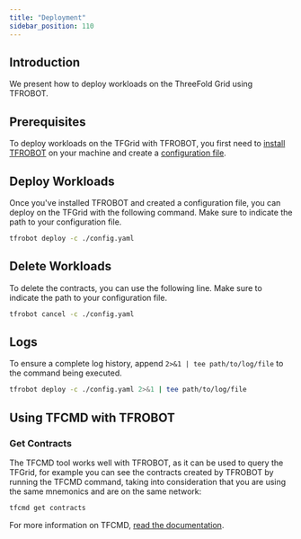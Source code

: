 ```yaml
---
title: "Deployment"
sidebar_position: 110
---
```






## Introduction

We present how to deploy workloads on the ThreeFold Grid using TFROBOT.

## Prerequisites

To deploy workloads on the TFGrid with TFROBOT, you first need to [install TFROBOT](./tfrobot_installation) on your machine and create a [configuration file](./tfrobot_config).

## Deploy Workloads

Once you've installed TFROBOT and created a configuration file, you can deploy on the TFGrid with the following command. Make sure to indicate the path to your configuration file.

```bash
tfrobot deploy -c ./config.yaml
```

## Delete Workloads

To delete the contracts, you can use the following line. Make sure to indicate the path to your configuration file.

```bash
tfrobot cancel -c ./config.yaml
```

## Logs

To ensure a complete log history, append `2>&1 | tee path/to/log/file` to the command being executed.

```bash
tfrobot deploy -c ./config.yaml 2>&1 | tee path/to/log/file
```

## Using TFCMD with TFROBOT

### Get Contracts

The TFCMD tool works well with TFROBOT, as it can be used to query the TFGrid, for example you can see the contracts created by TFROBOT by running the TFCMD command, taking into consideration that you are using the same mnemonics and are on the same network:

```bash
tfcmd get contracts
```

For more information on TFCMD, [read the documentation](../tfcmd/tfcmd).